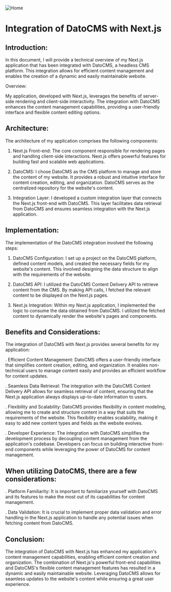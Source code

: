 ![Home](./assets/home.gif)

# Integration of DatoCMS with Next.js

## Introduction:

In this document, I will provide a technical overview of my Next.js application that has been integrated with DatoCMS, a headless CMS platform. This integration allows for efficient content management and enables the creation of a dynamic and easily maintainable website.

Overview:

My application, developed with Next.js, leverages the benefits of server-side rendering and client-side interactivity. The integration with DatoCMS enhances the content management capabilities, providing a user-friendly interface and flexible content editing options.

## Architecture:

The architecture of my application comprises the following components:

1. Next.js Front-end: The core component responsible for rendering pages and handling client-side interactions. Next.js offers powerful features for building fast and scalable web applications.

2. DatoCMS: I chose DatoCMS as the CMS platform to manage and store the content of my website. It provides a robust and intuitive interface for content creation, editing, and organization. DatoCMS serves as the centralized repository for the website's content.

3. Integration Layer: I developed a custom integration layer that connects the Next.js front-end with DatoCMS. This layer facilitates data retrieval from DatoCMS and ensures seamless integration with the Next.js application.

## Implementation:

The implementation of the DatoCMS integration involved the following steps:

1. DatoCMS Configuration: I set up a project on the DatoCMS platform, defined content models, and created the necessary fields for my website's content. This involved designing the data structure to align with the requirements of the website.

2. DatoCMS API: I utilized the DatoCMS Content Delivery API to retrieve content from the CMS. By making API calls, I fetched the relevant content to be displayed on the Next.js pages.

3. Next.js Integration: Within my Next.js application, I implemented the logic to consume the data obtained from DatoCMS. I utilized the fetched content to dynamically render the website's pages and components.

## Benefits and Considerations:

The integration of DatoCMS with Next.js provides several benefits for my application:

. Efficient Content Management: DatoCMS offers a user-friendly interface that simplifies content creation, editing, and organization. It enables non-technical users to manage content easily and provides an efficient workflow for content updates.

. Seamless Data Retrieval: The integration with the DatoCMS Content Delivery API allows for seamless retrieval of content, ensuring that the Next.js application always displays up-to-date information to users.

. Flexibility and Scalability: DatoCMS provides flexibility in content modeling, allowing me to create and structure content in a way that suits the requirements of the website. This flexibility enables scalability, making it easy to add new content types and fields as the website evolves.

. Developer Experience: The integration with DatoCMS simplifies the development process by decoupling content management from the application's codebase. Developers can focus on building interactive front-end components while leveraging the power of DatoCMS for content management.

## When utilizing DatoCMS, there are a few considerations:

. Platform Familiarity: It is important to familiarize yourself with DatoCMS and its features to make the most out of its capabilities for content management.

. Data Validation: It is crucial to implement proper data validation and error handling in the Next.js application to handle any potential issues when fetching content from DatoCMS.

## Conclusion:

The integration of DatoCMS with Next.js has enhanced my application's content management capabilities, enabling efficient content creation and organization. The combination of Next.js's powerful front-end capabilities and DatoCMS's flexible content management features has resulted in a dynamic and easily maintainable website. Leveraging DatoCMS allows for seamless updates to the website's content while ensuring a great user experience.

